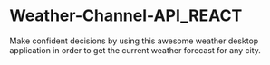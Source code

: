# Weather-Channel-API_REACT
Make confident decisions by using this awesome weather desktop application in order to get the current weather forecast for any city.
